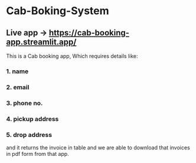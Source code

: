 # Cab-Boking-System

## Live app -> https://cab-booking-app.streamlit.app/ 

This is a Cab booking app, 
Which requires details like:
### 1. name
### 2. email
### 3. phone no.
### 4. pickup address
### 5. drop address
and it returns the invoice in table and we are able to download that invoices in pdf form from that app.


